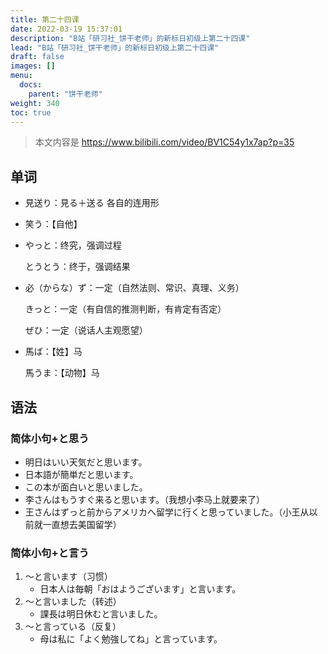 ```yaml
---
title: 第二十四课
date: 2022-03-19 15:37:01
description: "B站「研习社_饼干老师」的新标日初级上第二十四课"
lead: "B站「研习社_饼干老师」的新标日初级上第二十四课"
draft: false
images: []
menu:
  docs:
    parent: "饼干老师"
weight: 340
toc: true
---
```


> 本文内容是 https://www.bilibili.com/video/BV1C54y1x7ap?p=35

## 单词

- 見送り：見る＋送る 各自的连用形

- 笑う：【自他】

- やっと：终究，强调过程

  とうとう：终于，强调结果

- 必（からな）ず：一定（自然法则、常识、真理、义务）

  きっと：一定（有自信的推测判断，有肯定有否定）

  ぜひ：一定（说话人主观愿望）

- 馬ば：【姓】马

  馬うま：【动物】马

## 语法

### 简体小句+と思う

- 明日はいい天気だと思います。
- 日本語が簡単だと思います。
- この本が面白いと思いました。
- 李さんはもうすぐ来ると思います。（我想小李马上就要来了）
- 王さんはずっと前からアメリカへ留学に行くと思っていました。（小王从以前就一直想去美国留学）

### 简体小句+と言う

1. ～と言います（习惯）
   - 日本人は毎朝「おはようございます」と言います。
2. ～と言いました（转述）
   - 課長は明日休むと言いました。
3. ～と言っている（反复）
   - 母は私に「よく勉強してね」と言っています。

